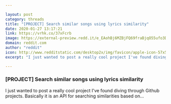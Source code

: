 ```yaml
---

layout: post
category: threads
title: "[PROJECT] Search similar songs using lyrics similarity"
date: 2020-01-27 13:17:21
link: https://vrhk.co/37xFcrb
image: https://external-preview.redd.it/e_EAohBj6MZBjFQ69fraBjqO55ufo3DxIbqgXEvwGaw.jpg?width=400&height=209.42408377&auto=webp&s=3f83bf5694c1a1adc25caf8d34b8d59f40025e8f
domain: reddit.com
author: "reddit"
icon: http://www.redditstatic.com/desktop2x/img/favicon/apple-icon-57x57.png
excerpt: "I just wanted to post a really cool project I've found diving through Github projects. Basically it is an API for searching similarities based on..."

---
```


### [PROJECT] Search similar songs using lyrics similarity

I just wanted to post a really cool project I've found diving through Github projects. Basically it is an API for searching similarities based on...